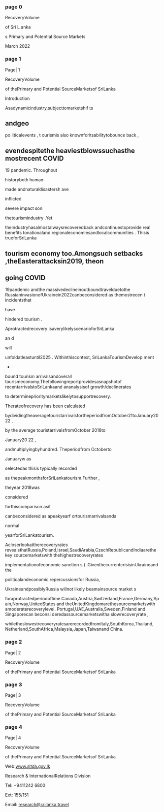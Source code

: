 ### page 0
 
 
 
 
 
 
 
 
 
 
 
 
 
 
 
 
 
 
 
 
 
 
RecoveryVolume
 
of 
Sri 
L
anka

s 
Primary 
and Potential Source Markets 
 
March 2022
 
 
 

### page 1
 
Page| 
1
 
 
 
RecoveryVolume
 
of thePrimary and Potential SourceMarketsof SriLanka
 
 
 
 
Introduction 
 
Asadynamicindustry,subjecttomarketshif
ts
 
andgeo
-
po
liticalevents
, 
t
ourismis 
also 
knownforitsabilitytobounce 
back
,
 
evendespitethe 
heaviestblowssuchasthe 
mostrecent 
COVID
-
19 pandemic. 
Throughout
 
historyboth 
human
 
made andnaturaldisastersh
ave
 
inflicted
 
severe 
impact
son
 
thetourismindustry
.Yet
 
theindustryhasalmostalwaysrecoveredback 
andcontinuestoprovide 
real 
benefits 
tonationaland 
regionaleconomiesandlocalcommunities
. 
Thisis 
trueforSriLanka

 
tourism 
economy 
too.Amongsuch 
setbacks
,theEasterattacksin2019, 
theon
-
going 
COVID
-
 
19pandemic 
andthe 
massivedeclineinoutboundtravelduetothe 
RussianinvasionofUkrainein2022canbeconsidered 
as themostrecen
t 
incidentsthat
 
have
 
hindered 
tourism
. 
 
Aprotractedrecovery 
isaverylikelyscenarioforSriLanka
 
an
d
 
will
 
unfoldatleastuntil2025
. 
Withinthiscontext, 
SriLankaTourismDevelop
ment 


-
bound 
tourism 
arrivalsandoverall 
tourismeconomy.Thefollowingreportprovidesasnapshotof 
recentarrivalstoSriLankaand 
ananalysisof 
growth/declinerates
 
to determineprioritymarketslikelytosupportrecovery.
 
 
Therateofrecovery 
has 
been 
calculated
 
bydividingtheaveragetouristarrivalsfortheperiodfromOctober21toJanuary2022
,
 
by 
the 
average 
touristarrivalsfromOctober 
2018to
 
January20
22
,
 
andmultiplyingbyhundred. 
Theperiodfrom 
Octoberto
 
Januaryw
as
 
selectedas 
thisis 
typically 
recorded
 
as 
thepeakmonthsforSriLankatourism.Further
,
 
theyear 
2018was
 
considered
 
forthiscomparison 
asit
 
canbeconsidered 
as apeakyearf
ortourismarrivalsanda 

normal

 
yearforSriLankatourism. 
 
Acloserlookattherecoveryrates 
revealsthatRussia,Poland,Israel,SaudiArabia,CzechRepublicandIndiaarethe 
key 
sourcemarketswith 
thehighestrecoveryrates
 

implementationofeconomic 
sanction
s
)
.GiventhecurrentcrisisinUkraineand 
the
 
politicalandeconomic 
repercussionsfor 
Russia,
 
UkraineandpossiblyRussia 
willnot 
likely 
beamainsource market
s
 
foraprotractedperiodoftime.Canada,Austria,Switzerland,France,Germany,Spain,Norway,UnitedStates 
and theUnitedKingdomarethesourcemarketswith amoderaterecoverylevel. 
Portugal,UAE,Australia,Sweden,Finland and Singaporecan 
beconsi
deredassourcemarketswitha 
slowrecoveryrate
,
 
whiletheslowestrecoveryratesarerecordedfromItaly,SouthKorea,Thailand, 
Netherland,SouthAfrica,Malaysia,Japan,Taiwanand China. 
 
 
 
 

### page 2
 
Page| 
2
 
 
 
RecoveryVolume
 
of thePrimary and Potential SourceMarketsof SriLanka
 
 
















 
 

### page 3
 
Page| 
3
 
 
 
RecoveryVolume
 
of thePrimary and Potential SourceMarketsof SriLanka
 
 

 
 
 
 
 
 
 
 
 
 

### page 4
 
Page| 
4
 
 
 
RecoveryVolume
 
of thePrimary and Potential SourceMarketsof SriLanka
 
 
 
 
Web:www.sltda.gov.lk
 
 
  
Research & InternationalRelations Division
 
Tel: +9411242 6800
 
Ext: 155/151
 
Email: 
research@srilanka.travel
 
